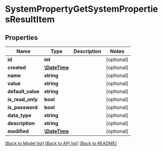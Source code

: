# SystemPropertyGetSystemPropertiesResultItem

## Properties
Name | Type | Description | Notes
------------ | ------------- | ------------- | -------------
**id** | **int** |  | [optional] 
**created** | [**\DateTime**](\DateTime.md) |  | [optional] 
**name** | **string** |  | [optional] 
**value** | **string** |  | [optional] 
**default_value** | **string** |  | [optional] 
**is_read_only** | **bool** |  | [optional] 
**is_password** | **bool** |  | [optional] 
**data_type** | **string** |  | [optional] 
**description** | **string** |  | [optional] 
**modified** | [**\DateTime**](\DateTime.md) |  | [optional] 

[[Back to Model list]](../README.md#documentation-for-models) [[Back to API list]](../README.md#documentation-for-api-endpoints) [[Back to README]](../README.md)


